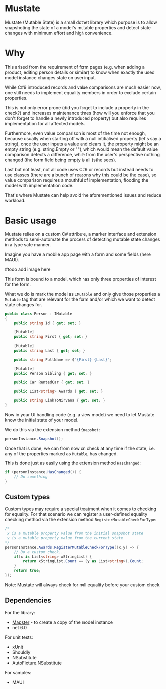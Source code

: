 # Mustate
Mustate (Mutable State) is a small dotnet library which purpose is to allow snapshoting the state of a model's mutable properties and detect state changes with minimum effort and high convenience.

# Why
This arised from the requirement of form pages (e.g. when adding a product, editing person details or similar) to know when exactly the used model instance changes state on user input. 

While C#9 introduced records and value comparisons are much easier now, one still needs to implement equality members in order to exclude certain properties.

This is not only error prone (did you forget to include a property in the check?) and increases maintenance times (how will you enforce that you don't forget to handle a newly introduced property) but also requires implementation for all affected models.

Furthermore, even value comparison is most of the time not enough, because usually when starting off with a null intitialised property (let's say a string), once the user inputs a value and clears it, the property might be an empty string (e.g. string.Empty or ""), which would mean the default value comparison detects a difference, while from the user's perspective nothing changed (the form field being empty is all (s)he sees).

Last but not least, not all code uses C#9 or records but instead needs to use classes (there are a bunch of reasons why this could be the case), so value comparison requires a mouthful of implementation, flooding the model with implementation code.

That's where Mustate can help avoid the aforementioned issues and reduce workload.

# Basic usage
Mustate relies on a custom C# attribute, a marker interface and extension methods to semi-automate the process of detecting mutable state changes in a type safe manner.

Imagine you have a mobile app page with a form and some fields (here MAUI).

#todo add image here

This form is bound to a model, which has only three properties of interest for the form.

What we do is mark the model as `IMutable` and only give those properties a `Mutable` tag that are relevant for the form and/or which we want to detect state changes for.


```csharp
public class Person : IMutable
{
    public string Id { get; set; }

    [Mutable]
    public string First { get; set; }
    
    [Mutable]
    public string Last { get; set; }

    public string FullName => $"{First} {Last}";

    [Mutable]
    public Person Sibling { get; set; } 

    public Car RentedCar { get; set; }

    public List<string> Awards { get; set; }

    public string LinkToNirvana { get; set; }
}
```

Now in your UI handling code (e.g. a view model) we need to let Mustate know the initial state of your model. 

We do this via the extension method `Snapshot`:

```csharp
personInstance.Snapshot();
```

Once that is done, we can from now on check at any time if the state, i.e. any of the properties marked as `Mutable`, has changed.

This is done just as easily using the extension method `HasChanged`:

```csharp
if (personInstance.HasChanged()) {
    // Do something
}
```

## Custom types

Custom types may require a special treatment when it comes to checking for equality. For that scenario we can register a user-defined equality checking method via the extension method `RegisterMutableCheckForType`:

```csharp
/*
 x is a mutable property value from the initial snapshot state
 y is a mutable property value from the current state 
*/
personInstance.Awards.RegisterMutableCheckForType((x,y) => {
    // Do a custom check...
    if(x is List<string> xStringList) {
        return xStringList.Count == (y as List<string>).Count;
    }
    return true;
});
```

Note: Mustate will always check for null equality before your custom check.

## Dependencies
For the library:
- [Mapster](https://github.com/MapsterMapper/Mapster) - to create a copy of the model instance
- net 6.0

For unit tests:
- xUnit
- Shouldly
- NSubstitute
- AutoFixture.NSubstitute

For samples:
- MAUI